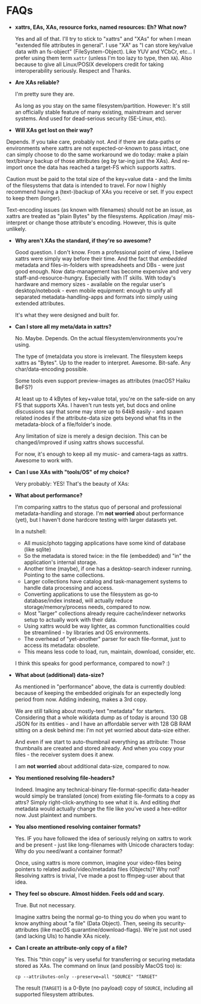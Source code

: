 # FAQs

  * **xattrs, EAs, XAs, resource forks, named resources: Eh? What now?**  

    Yes and all of that.  I'll try to stick to "xattrs" and "XAs" for when I
mean "extended file attributes in general".  I use "XA" as "I can store
key/value data with an fs-object" (FileSystem-Object).  Like YUV and YCbCr,
etc...  I prefer using them term `xattr` (unless I'm too lazy to type, then
`XA`).  Also because to give all Linux/POSIX developers credit for taking
interoperability seriously. Respect and Thanks.

  * **Are XAs reliable?**  

    I'm pretty sure they are.

    As long as you stay on the same filesystem/partition.  However: It's still
an officially stable feature of many existing, mainstream and server systems.
And used for dead-serious security (SE-Linux, etc).

  * **Will XAs get lost on their way?**

  Depends. If you take care, probably not.  And if there are data-paths or
environments where xattrs are not expected-or-known to pass intact, one can
simply choose to do the same workaround we do today: make a plain text/binary
backup of those attributes (eg by tar-ing just the XAs).  And re-import once
the data has reached a target-FS which supports xattrs.

  Caution must be paid to the total size of the key+value data - and the limits
of the filesystems that data is intended to travel. For now I highly recommend
having a (text-)backup of XAs you receive or set. If you expect to keep them
(longer).

  Text-encoding issues (as known with filenames) should not be an issue, as
xattrs are treated as "plain Bytes" by the filesystems. Application /may/
mis-interpret or change those attribute's encoding. However, this is quite
unlikely.


  * **Why aren't XAs the standard, if they're so awesome?**  

    Good question.  I don't know. From a professional point of view, I believe
xattrs were simply way before their time.  And the fact that *embedded*
metadata and files-in-folders with spreadsheets and DBs - were just good
enough.  Now data-management has become expensive and very
staff-and-resource-hungry.  Especially with IT skills.  With today's hardware
and memory sizes - available on the regular user's desktop/notebook - even
mobile equipment: enough to unify all separated metadata-handling-apps and
formats into simply using extended attributes.

    It's what they were designed and built for.

  * **Can I store all my meta/data in xattrs?**  

    No. Maybe. Depends.  On the actual filesystem/environments you're using.

    The type of (meta)data you store is irrelevant.  The filesystem keeps
xattrs as "Bytes".  Up to the reader to interpret. Awesome. Bit-safe. Any
char/data-encoding possible.

    Some tools even support preview-images as attributes (macOS? Haiku BeFS?)

    At least up to 4 kBytes of key+value total, you're on the safe-side on any
FS that supports XAs.  I haven't run tests yet, but docs and online discussions
say that some may store up to 64kB easily - and spawn related inodes if the
attribute-data size gets beyond what fits in the metadata-block of a
file/folder's inode.

    Any limitation of size is merely a design decision.  This can be
changed/improved if using xattrs shows successful.

    For now, it's enough to keep all my music- and camera-tags as xattrs.
Awesome to work with.

  * **Can I use XAs with "tools/OS" of my choice?**

    Very probably: YES!  That's the beauty of XAs:

  * **What about performance?**  

    I'm comparing xattrs to the status quo of personal and professional
metadata-handling and storage.  I'm **not worried** about performance (yet),
but I haven't done hardcore testing with larger datasets yet.

    In a nutshell:

    * All music/photo tagging applications have some kind of database (like
      sqlite)
    * So the metadata is stored twice: in the file (embedded) and "in" the
      application's internal storage.
    * Another time (maybe), if one has a desktop-search indexer running.
      Pointing to the same collections.
    * Larger collections have catalog and task-management systems to handle
      data processing and access.
    * Converting applications to use the filesystem as go-to database/index
      instead, will actually reduce storage/memory/process needs, compared to
now.
    * Most "larger" collections already require cache/indexer networks setup to
      actually work with their data.
    * Using xattrs would be way lighter, as common functionalities could be
      streamlined - by libraries and OS environments.
    * The overhead of "yet-another" parser for each file-format, just to access
      its metadata: obsolete.
    * This means less code to load, run, maintain, download, consider, etc.

    I think this speaks for good performance, compared to now? :)


  * **What about (additional) data-size?**  

    As mentioned in "performance" above, the data is currently doubled: because
of keeping the embedded originals for an expectedly long period from now.
Adding indexing, makes a 3rd copy.

    We are still talking about mostly-text "metadata" for starters.
Considering that a whole wikidata dump as of today is around 130 GB JSON for
its entities - and I have an affordable server with 128 GB RAM sitting on a
desk behind me: I'm not yet worried about data-size either.

    And even if we start to auto-thumbnail everything as attribute: Those
thumbnails are created and stored already. And when you copy your files - the
receiver system does it anew.

    I am **not worried** about additional data-size, compared to now.


  * **You mentioned resolving file-headers?**

    Indeed.  Imagine any technical-binary file-format-specific data-header
would simply be translated (once) from existing file-formats to a copy as
attrs? Simply right-click-anything to see what it is.  And editing *that*
metadata would actually change the file like you've used a hex-editor now.
Just plaintext and numbers.


  * **You also mentioned resolving container formats?**

    Yes.  IF you have followed the idea of seriously relying on xattrs to work
and be present - just like long-filenames with Unicode characters today: Why do
you need/want a container format?

    Once, using xattrs is more common, imagine your video-files being pointers
to related audio/video/metadata files (Objects)?  Why not?  Resolving xattrs is
trivial, I've made a post to ffmpeg-user about that idea.


  * **They feel so obscure. Almost hidden. Feels odd and scary.**  

    True. But not necessary.

    Imagine xattrs being the normal go-to thing you do when you want to know
anything about "a file" (Data Object).  Then, seeing its security-attributes
(like macOS quarantine/download-flags).  We're just not used (and lacking UIs)
to handle XAs nicely.


  * **Can I create an attribute-only copy of a file?**

    Yes.
    This "thin copy" is very useful for transferring or securing metadata stored as XAs.
    The command on linux (and possibly MacOS too) is:

    `cp --attributes-only --preserve=all "SOURCE" "TARGET"`

    The result (`TARGET`) is a 0-Byte (no payload) copy of `SOURCE`, including
    all supported filesystem attributes.

